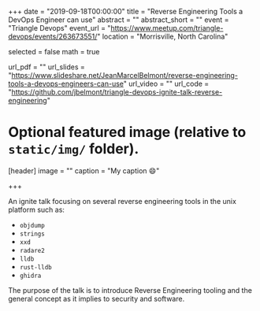 +++
date = "2019-09-18T00:00:00"
title = "Reverse Engineering Tools a DevOps Engineer can use"
abstract = ""
abstract_short = ""
event = "Triangle Devops"
event_url = "https://www.meetup.com/triangle-devops/events/263673551/"
location = "Morrisville, North Carolina"

selected = false
math = true

url_pdf = ""
url_slides = "https://www.slideshare.net/JeanMarcelBelmont/reverse-engineering-tools-a-devops-engineers-can-use"
url_video = ""
url_code = "https://github.com/jbelmont/triangle-devops-ignite-talk-reverse-engineering"

# Optional featured image (relative to `static/img/` folder).
[header]
image = ""
caption = "My caption :smile:"

+++

An ignite talk focusing on several reverse engineering tools in the unix platform such as:

* `objdump`
* `strings`
* `xxd`
* `radare2` 
* `lldb`
* `rust-lldb`
* `ghidra`

The purpose of the talk is to introduce Reverse Engineering tooling and the general concept as it implies to security and software.